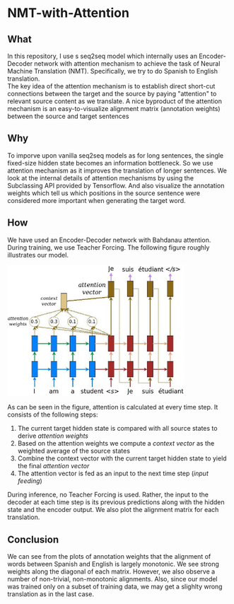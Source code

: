 # NMT-with-Attention

## What

In this repository, I use s seq2seq model which internally uses an Encoder-Decoder network with attention mechanism to achieve the task of Neural Machine Translation (NMT). Specifically, we try to do Spanish to English translation.   
The key idea of the attention mechanism is to establish direct short-cut connections between the target and the source by paying "attention" to relevant source content as we translate. A nice byproduct of the attention mechanism is an easy-to-visualize alignment matrix (annotation weights) between the source and target sentences

## Why

To imporve upon vanilla seq2seq models as for long sentences, the single fixed-size hidden state becomes an information bottleneck. So we use attention mechanism as it improves the translation of longer sentences. We look at the internal details of attention mechanisms by using the Subclassing API provided by Tensorflow. And also visualize the annotation weights which tell us which positions in the source sentence were considered more important when generating the target word.

## How

We have used an Encoder-Decoder network with Bahdanau attention. During training, we use Teacher Forcing. The following figure roughly illustrates our model.

<img src="Images/attention.jpg" alt="Attention" width="400"/>   

As can be seen in the figure, attention is calculated at every time step. It consists of the following steps:

1. The current target hidden state is compared with all source states to derive *attention weights*
2. Based on the attention weights we compute a *context vector* as the weighted average of the source states
3. Combine the context vector with the current target hidden state to yield the final *attention vector*
4. The attention vector is fed as an input to the next time step (*input feeding*)

During inference, no Teacher Forcing is used. Rather, the input to the decoder at each time step is its previous predictions along with the hidden state and the encoder output. We also plot the alignment matrix for each translation.
## Conclusion

We can see from the plots of annotation weights that the alignment of words between Spanish and English is largely monotonic. We see strong weights along the diagonal of each matrix. However, we also observe a number of non-trivial, non-monotonic alignments. Also, since our model was trained only on a subset of training data, we may get a slighlty wrong translation as in the last case.

